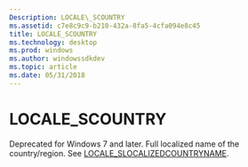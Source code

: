 ```yaml
---
Description: LOCALE\_SCOUNTRY
ms.assetid: c7e8c9c9-b210-432a-8fa5-4cfa094e8c45
title: LOCALE_SCOUNTRY
ms.technology: desktop
ms.prod: windows
ms.author: windowssdkdev
ms.topic: article
ms.date: 05/31/2018
---
```


# LOCALE\_SCOUNTRY

Deprecated for Windows 7 and later. Full localized name of the country/region. See [LOCALE\_SLOCALIZEDCOUNTRYNAME](locale-slocalized-constants.md).

 

 



